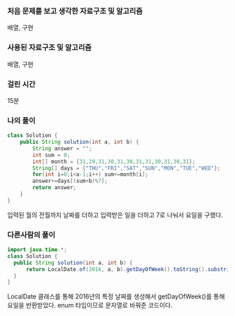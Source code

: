 ### 처음 문제를 보고 생각한 자료구조 및 알고리즘

배열, 구현

### 사용된 자료구조 및 알고리즘

배열, 구현

### 걸린 시간

15분

### 나의 풀이

```java
class Solution {
    public String solution(int a, int b) {
        String answer = "";
        int sum = 0;
        int[] month = {31,29,31,30,31,30,31,31,30,31,30,31};
        String[] days = {"THU","FRI","SAT","SUN","MON","TUE","WED"};
        for(int i=0;i<a-1;i++) sum+=month[i];
        answer+=days[(sum+b)%7];
        return answer;
    }
}
```

입력된 월의 전월까지 날짜를 더하고 입력받은 일을 더하고 7로 나눠서 요일을 구했다.

### 다른사람의 풀이

```java
import java.time.*;
class Solution {
  public String solution(int a, int b) {
      return LocalDate.of(2016, a, b).getDayOfWeek().toString().substring(0,3);
  }
}
```

LocalDate 클래스를 통해 2016년의 특정 날짜를 생성해서 getDayOfWeek()를 통해 요일을 반환받았다. enum 타입이므로 문자열로 바꿔준 코드이다.

